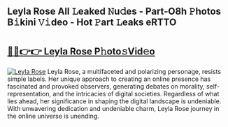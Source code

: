 ## Leyla Rose All 𝙻eaked 𝙽u𝚍es - Part-O8h 𝙿hotos B𝚒kini 𝚅𝚒deo - Hot 𝙿art 𝙻eaks eRTTO

# <h2><a href="http://ld52utu.urlbe.top/?page=Leyla+Rose">🔗🔗👉👉 Leyla Rose P𝚑oto𝚜Vid𝚎o</a></h2>

[![Leyla Rose](https://i.imgur.com/eBuTRDB.gif)](http://ld52utu.urlbe.top/?page=Leyla+Rose)
Leyla Rose, a multifaceted and polarizing personage, resists simple labels. Her unique approach to creating an online presence has fascinated and provoked observers, generating debates on morality, self-representation, and the intricacies of digital societies. Regardless of what lies ahead, her significance in shaping the digital landscape is undeniable. With unwavering dedication and undeniable charm, Leyla Rose journey in the online universe is unending.
